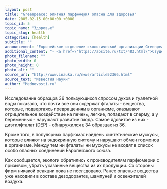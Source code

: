 ```yaml
---
layout: post
title: "Greenpeace: элитная парфюмерия опасна для здоровья"
date: 2005-02-15 00:00:00 +0000
topic_id: 5
topic_name: "Здоровье"
topic_slug: health
categories: [health]
subtitle: ""
announcement: "Европейское отделение экологической организации Greenpeace опубликовало доклад, согласно которому в парфюмерной продукции известных фирм содержатся ядовитые соединения, потенциально опасные для здоровья. Доклад приурочен к Дню Святого Валентина, с тем чтобы, как отметила представитель Greenpeace Хелен Перивьер (Helen Perivier), дарить любимым прекрасные ароматы, а не опасные токсины."
additional_content: "- <a href=\"https://absite.ru/txt/483.html\">Студентка умерла от передозировки косметического крема</a>"
photo_filename: ""
photo_width: 0
photo_height: 0
photo_alt: ""
source_url: "http://www.inauka.ru/news/article52366.html"
source_text: "Известия Науки"
author: "Mednovosti.ru"
---
```

Исследование образцов 36 пользующихся спросом духов и туалетной воды показало, что почти все они содержат фталаты - вещества, которые, подвергаясь превращениям в организме, оказывают отрицательное воздействие на печень, легкие, попадают в сперму, а у беременных - нарушают развитие плода. Самое ядовитое из них - диэтилфталат (DEP) - обнаружился в 34 образцах из 36.

Кроме того, в популярных парфюмах найдены синтетические мускусы, которые влияют на эндокринную систему и нарушают обмен гормонов в организме. Между тем ни фталаты, ни мускусы не входят в список особо опасных соединений Европейского союза.

Как сообщается, экологи обратились к производителям парфюмерии с призывом, убрать указанные вещества из их продукции. Со стороны фирм никакой реакции пока не последовало. Ранее опасные вещества уже находили в составе дезодорантов, шампуней и освежителей воздуха.
